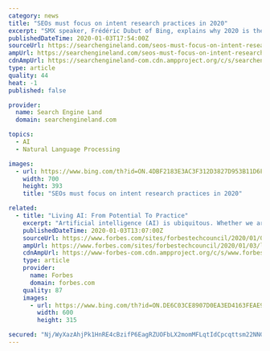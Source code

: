 ```yaml
---
category: news
title: "SEOs must focus on intent research practices in 2020"
excerpt: "SMX speaker, Frédéric Dubut of Bing, explains why 2020 is the year SEOs need to evaluate their intent research practices to keep up with the latest developments in deep learning and natural language processing. Below is the video transcript: Hi everyone. This is Frédéric Dubut from Bing, here to talk about some of the cool stuff we are ..."
publishedDateTime: 2020-01-03T17:54:00Z
sourceUrl: https://searchengineland.com/seos-must-focus-on-intent-research-practices-in-2020-327128
ampUrl: https://searchengineland.com/seos-must-focus-on-intent-research-practices-in-2020-327128/amp
cdnAmpUrl: https://searchengineland-com.cdn.ampproject.org/c/s/searchengineland.com/seos-must-focus-on-intent-research-practices-in-2020-327128/amp
type: article
quality: 44
heat: -1
published: false

provider:
  name: Search Engine Land
  domain: searchengineland.com

topics:
  - AI
  - Natural Language Processing

images:
  - url: https://www.bing.com/th?id=ON.4DBF2183E3AC3F312D3827D953B11D6F
    width: 700
    height: 393
    title: "SEOs must focus on intent research practices in 2020"

related:
  - title: "Living AI: From Potential To Practice"
    excerpt: "Artificial intelligence (AI) is ubiquitous. Whether we are consciously aware of it or unknowingly using it, AI is present at work, at home and in our everyday transactions. From our productivity in the office to the route we take home to the products we purchase and even the music we listen to, AI is influencing many of our decisions."
    publishedDateTime: 2020-01-03T13:07:00Z
    sourceUrl: https://www.forbes.com/sites/forbestechcouncil/2020/01/03/living-ai-from-potential-to-practice/
    ampUrl: https://www.forbes.com/sites/forbestechcouncil/2020/01/03/living-ai-from-potential-to-practice/amp/
    cdnAmpUrl: https://www-forbes-com.cdn.ampproject.org/c/s/www.forbes.com/sites/forbestechcouncil/2020/01/03/living-ai-from-potential-to-practice/amp/
    type: article
    provider:
      name: Forbes
      domain: forbes.com
    quality: 87
    images:
      - url: https://www.bing.com/th?id=ON.DE6C03CE8907D0EA3ED4163FEAE99486
        width: 600
        height: 315

secured: "Nj/WyXazAhjPk1HnRE4cBzifP6EagRZUOFbLX2momMFLqtIdCpcqttsm22NNGqXi6gLPISNBodtrQeHuznrOsOfWLP1TXOYnXAAY16hSbuhXsuQoWlpBJZ0BAzenQqElFXQCw5fHJTmCeFlIrzoZjY3jBk2XFuNodN2Gi1PwLGmJ49Z+0rAXIpLjfaGPd+BMF43MJ3lLs8HdJ2u5FPuZWUDLoyUiZMqq8dFodr1WcSduRQvBNYRVGkCWXYqUrCBd98IusS9jvzOkRZvFSELdnA==;ZGDw9PU4tzBQLWMWDq8w8A=="
---
```



